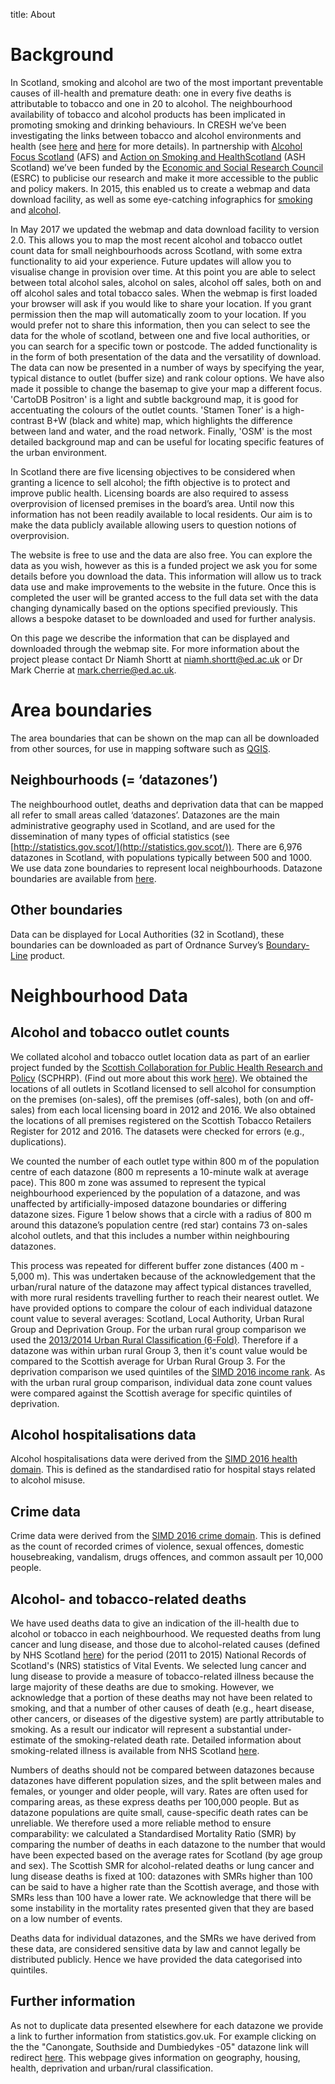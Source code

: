 title: About

# Background
In Scotland, smoking and alcohol are two of the most important preventable 
causes of ill-health and premature death: one in every five deaths is 
attributable to tobacco and one in 20 to alcohol. The neighbourhood 
availability of tobacco and alcohol products has been implicated in promoting 
smoking and drinking behaviours. In CRESH we’ve been investigating the links 
between tobacco and alcohol environments and health (see [here](https://cresh.org.uk/2014/10/07/alcohol-related-health-is-worse-in-scottish-neighbourhoods-with-more-alcohol-outlets/) and [here](https://cresh.org.uk/2014/11/05/an-environment-where-young-people-choose-not-to-smoke-is-not-one-where-tobacco-products-are-sold-on-every-street-corner/) for more 
details). In partnership with [Alcohol Focus Scotland](http://www.alcohol-focus-scotland.org.uk/) (AFS) and [Action on Smoking and HealthScotland](http://www.ashscotland.org.uk/) (ASH Scotland) we’ve been funded by the [Economic and 
Social Research Council](http://www.esrc.ac.uk/) (ESRC) to publicise our research and make it more 
accessible to the public and policy makers. In 2015, this enabled us to create 
a webmap and data download facility, as well as some eye-catching infographics 
for [smoking](https://cresh.org.uk/2015/03/18/smoking-and-health-in-scotland-key-stats/) and [alcohol](https://cresh.org.uk/2015/06/03/alcohol-and-health-in-scotland-key-stats/).

In May 2017 we updated the webmap and data download facility to version 2.0. This allows you to map the most recent alcohol and tobacco outlet count data for small neighbourhoods across Scotland, with some extra functionality to aid your experience. Future updates will allow you to visualise change in provision over time. At this point you are able to select between total alcohol sales, alcohol on sales, alcohol off sales, both on and off alcohol sales and total tobacco sales. When the webmap is first loaded your browser will ask if you would like to share your location. If you grant permission then the map will automatically zoom to your location. If you would prefer not to share this information, then you can select to see the data for the whole of scotland, between one and five local authorities, or you can search for a specific town or postcode. The added functionality is in the form of both presentation of the data and the versatility of download. The data can now be presented in a number of ways by specifying the year, typical distance to outlet (buffer size) and rank colour options. We have also made it possible to change the basemap to give your map a different focus. 'CartoDB Positron' is a light and subtle background map, it is good for accentuating the colours of the outlet counts. 'Stamen Toner' is a high-contrast B+W (black and white) map, which highlights the difference between land and water, and the road network. Finally, 'OSM' is the most detailed background map and can be useful for locating specific features of the urban environment.

In Scotland there are five licensing objectives to be considered when granting a licence to sell alcohol; the fifth objective is to protect and improve public health. Licensing boards are also required to assess overprovision of licensed premises in the board’s area. Until now this information has not been readily available to local residents. Our aim is to make the data publicly available allowing users to question notions of overprovision.

The website is free to use and the data are also free. You can explore the data as you wish, however as this is a funded project we ask you for some details before you download the data. This information will allow us to track data use and make improvements to the website in the future. Once this is completed the user will be granted access to the full data set with the data changing dynamically based on the options specified previously. This allows a bespoke dataset to be downloaded and used for further analysis.

On this page we describe the information that can be displayed and downloaded through the webmap site. For more information about the project please contact Dr Niamh Shortt at [niamh.shortt@ed.ac.uk](mailto:niamh.shortt@ed.ac.uk) or Dr Mark Cherrie at [mark.cherrie@ed.ac.uk](mailto:mark.cherrie@ed.ac.uk).

# Area boundaries
The area boundaries that can be shown on the map can all be downloaded from other sources, for use in mapping software such as [QGIS](http://www.qgis.org/en/site/).

## Neighbourhoods (= ‘datazones’)
The neighbourhood outlet, deaths and deprivation data that can be mapped all refer to small areas called ‘datazones’. Datazones are the main administrative geography used in Scotland, and are used for the dissemination of many types of official statistics (see [http://statistics.gov.scot/](http://statistics.gov.scot/)). There are 6,976 datazones in Scotland, with populations typically between 500 and 1000.  We use data zone boundaries to represent local neighbourhoods. Datazone boundaries are available from [here](https://data.gov.uk/dataset/data-zone-boundaries-2011).

## Other boundaries
Data can be displayed for Local Authorities (32 in Scotland), these boundaries can be downloaded as part of Ordnance Survey’s [Boundary-Line](http://www.ordnancesurvey.co.uk/business-and-government/products/boundary-line.html#Benefits-and-key-features) product.

# Neighbourhood Data
## Alcohol and tobacco outlet counts
We collated alcohol and tobacco outlet location data as part of an earlier project funded by the [Scottish Collaboration for Public Health Research and Policy](http://www.scphrp.ac.uk/) (SCPHRP).  (Find out more about this work [here](http://cresh.org.uk/2014/11/05/an-environment-where-young-people-choose-not-to-smoke-is-not-one-where-tobacco-products-are-sold-on-every-street-corner/)). We obtained the locations of all outlets in Scotland licensed to sell alcohol for consumption on the premises (on-sales), off the premises (off-sales), both (on and off-sales) from each local licensing board in 2012 and 2016. We also obtained the locations of all premises registered on the Scottish Tobacco Retailers Register for 2012 and 2016. The datasets were checked for errors (e.g., duplications).

We counted the number of each outlet type within 800 m of the population centre of each datazone (800 m represents a 10-minute walk at average pace). This 800 m zone was assumed to represent the typical neighbourhood experienced by the population of a datazone, and was unaffected by artificially-imposed datazone boundaries or differing datazone sizes. Figure 1 below shows that a circle with a radius of 800 m around this datazone’s population centre (red star) contains 73 on-sales alcohol outlets, and that this includes a number within neighbouring datazones.

This process was repeated for different buffer zone distances (400 m - 5,000 m). This was undertaken because of the acknowledgement that the urban/rural nature of the datazone may affect typical distances travelled, with more rural residents travelling further to reach their nearest outlet. We have provided options to compare the colour of each individual datazone count value to several averages: Scotland, Local Authority, Urban Rural Group and Deprivation Group. For the urban rural group comparison we used the [2013/2014 Urban Rural Classification (6-Fold)](http://statistics.gov.scot/data/urban-rural-classification). Therefore if a datazone was within urban rural Group 3, then it's count value would be compared to the Scottish average for Urban Rural Group 3. For the deprivation comparison we used quintiles of the [SIMD 2016 income rank](http://statistics.gov.scot/data/scottish-index-of-multiple-deprivation-2016). As with the urban rural group comparison, individual data zone count values were compared against the Scottish average for specific quintiles of deprivation.

## Alcohol hospitalisations data

Alcohol hospitalisations data were derived from the [SIMD 2016 health domain](http://www.gov.scot/Topics/Statistics/SIMD). This is defined as the standardised ratio for hospital stays related to alcohol misuse.

## Crime data
Crime data were derived from the [SIMD 2016 crime domain](http://www.gov.scot/Topics/Statistics/SIMD). This is defined as the count of recorded crimes of violence, sexual offences, domestic housebreaking, vandalism, drugs offences, and common assault per 10,000 people.

## Alcohol- and tobacco-related deaths
We have used deaths data to give an indication of the ill-health due to alcohol or tobacco in each neighbourhood. We requested deaths from lung cancer and lung disease, and those due to alcohol-related causes (defined by NHS Scotland [here](https://isdscotland.scot.nhs.uk/Health-Topics/Drugs-and-Alcohol-Misuse/Alcohol/Historic-Publications/_docs/Alcohol-Bulletin2011.pdf?72909182311)) for the period (2011 to 2015) National Records of Scotland's (NRS) statistics of Vital Events. We selected lung cancer and lung disease to provide a measure of tobacco-related illness because the large majority of these deaths are due to smoking. However, we acknowledge that a portion of these deaths may not have been related to smoking, and that a number of other causes of death (e.g., heart disease, other cancers, or diseases of the digestive system) are partly attributable to smoking. As a result our indicator will represent a substantial under-estimate of the smoking-related death rate.  Detailed information about smoking-related illness is available from NHS Scotland [here](http://www.scotpho.org.uk/publications/reports-and-papers/868-smoking-ready-reckoner).

Numbers of deaths should not be compared between datazones because datazones have different population sizes, and the split between males and females, or younger and older people, will vary. Rates are often used for comparing areas, as these express deaths per 100,000 people. But as datazone populations are quite small, cause-specific death rates can be unreliable.  We therefore used a more reliable method to ensure comparability: we calculated a Standardised Mortality Ratio (SMR) by comparing the number of deaths in each datazone to the number that would have been expected based on the average rates for Scotland (by age group and sex). The Scottish SMR for alcohol-related deaths or lung cancer and lung disease deaths is fixed at 100: datazones with SMRs higher than 100 can be said to have a higher rate than the Scottish average, and those with SMRs less than 100 have a lower rate. We acknowledge that there will be some instability in the mortality rates presented given that they are based on a low number of events.

Deaths data for individual datazones, and the SMRs we have derived from these data, are considered sensitive data by law and cannot legally be distributed publicly. Hence we have provided the data categorised into quintiles.

## Further information
As not to duplicate data presented elsewhere for each datazone we provide a link to further information from statistics.gov.uk. For example clicking on the the "Canongate, Southside and Dumbiedykes -05" datazone link will redirect [here](http://statistics.gov.scot/doc/statistical-geography/S01008684). This webpage gives information on geography, housing, health, deprivation and urban/rural classification.
